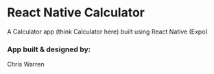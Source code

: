 # React Native Calculator

A Calculator app (think Calculator here) built using React Native (Expo)

### App built & designed by:

Chris Warren